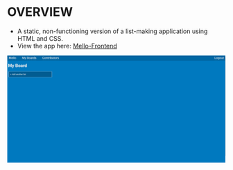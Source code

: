 # OVERVIEW
  
* A static, non-functioning version of a list-making application using HTML and CSS.
*  View the app here: <a href="https://nparsley.github.io/mello-frontend/">Mello-Frontend</a>

<img src='/assets/mello-frontend.PNG'>

